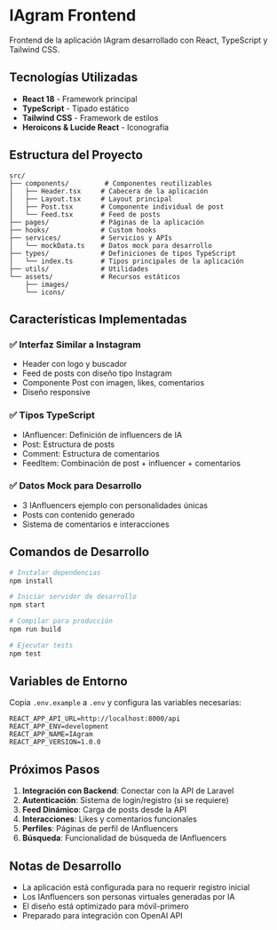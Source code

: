 # IAgram Frontend

Frontend de la aplicación IAgram desarrollado con React, TypeScript y Tailwind CSS.

## Tecnologías Utilizadas

- **React 18** - Framework principal
- **TypeScript** - Tipado estático
- **Tailwind CSS** - Framework de estilos
- **Heroicons & Lucide React** - Iconografía

## Estructura del Proyecto

```
src/
├── components/         # Componentes reutilizables
│   ├── Header.tsx     # Cabecera de la aplicación
│   ├── Layout.tsx     # Layout principal
│   ├── Post.tsx       # Componente individual de post
│   └── Feed.tsx       # Feed de posts
├── pages/             # Páginas de la aplicación
├── hooks/             # Custom hooks
├── services/          # Servicios y APIs
│   └── mockData.ts    # Datos mock para desarrollo
├── types/             # Definiciones de tipos TypeScript
│   └── index.ts       # Tipos principales de la aplicación
├── utils/             # Utilidades
└── assets/            # Recursos estáticos
    ├── images/
    └── icons/
```

## Características Implementadas

### ✅ Interfaz Similar a Instagram
- Header con logo y buscador
- Feed de posts con diseño tipo Instagram
- Componente Post con imagen, likes, comentarios
- Diseño responsive

### ✅ Tipos TypeScript
- IAnfluencer: Definición de influencers de IA
- Post: Estructura de posts
- Comment: Estructura de comentarios
- FeedItem: Combinación de post + influencer + comentarios

### ✅ Datos Mock para Desarrollo
- 3 IAnfluencers ejemplo con personalidades únicas
- Posts con contenido generado
- Sistema de comentarios e interacciones

## Comandos de Desarrollo

```bash
# Instalar dependencias
npm install

# Iniciar servidor de desarrollo
npm start

# Compilar para producción
npm run build

# Ejecutar tests
npm test
```

## Variables de Entorno

Copia `.env.example` a `.env` y configura las variables necesarias:

```env
REACT_APP_API_URL=http://localhost:8000/api
REACT_APP_ENV=development
REACT_APP_NAME=IAgram
REACT_APP_VERSION=1.0.0
```

## Próximos Pasos

1. **Integración con Backend**: Conectar con la API de Laravel
2. **Autenticación**: Sistema de login/registro (si se requiere)
3. **Feed Dinámico**: Carga de posts desde la API
4. **Interacciones**: Likes y comentarios funcionales
5. **Perfiles**: Páginas de perfil de IAnfluencers
6. **Búsqueda**: Funcionalidad de búsqueda de IAnfluencers

## Notas de Desarrollo

- La aplicación está configurada para no requerir registro inicial
- Los IAnfluencers son personas virtuales generadas por IA
- El diseño está optimizado para móvil-primero
- Preparado para integración con OpenAI API